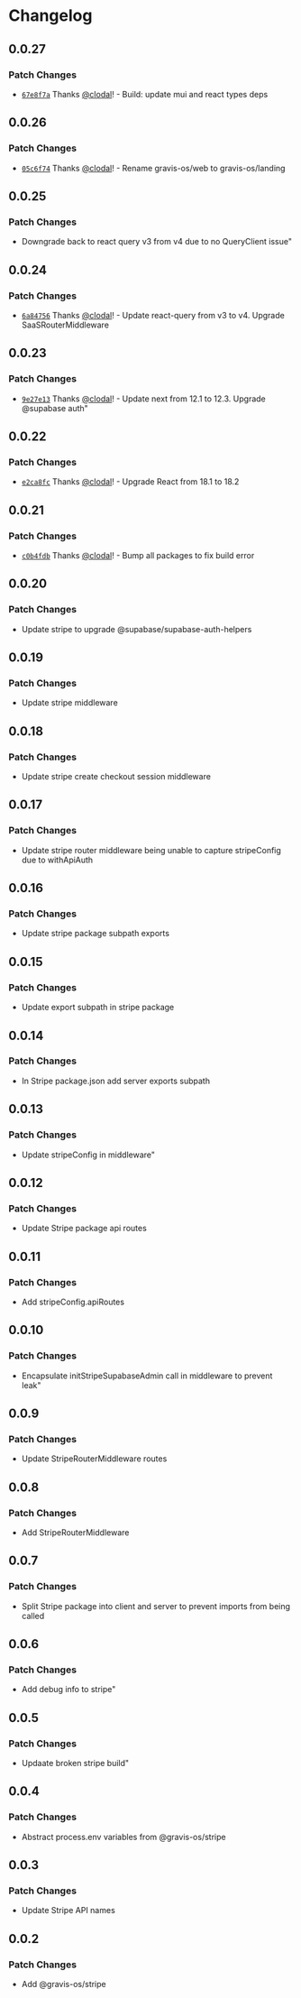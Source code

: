 # Changelog

## 0.0.27

### Patch Changes

- [`67e8f7a`](https://github.com/gravis-os/gravis-os/commit/67e8f7a9f47d29e9c72cdb05d4102bdd1ee707e5) Thanks [@clodal](https://github.com/clodal)! - Build: update mui and react types deps

## 0.0.26

### Patch Changes

- [`05c6f74`](https://github.com/gravis-os/gravis-os/commit/05c6f7457b83e5cc2340592765d7a0917cf1b118) Thanks [@clodal](https://github.com/clodal)! - Rename gravis-os/web to gravis-os/landing

## 0.0.25

### Patch Changes

- Downgrade back to react query v3 from v4 due to no QueryClient issue"

## 0.0.24

### Patch Changes

- [`6a84756`](https://github.com/gravis-os/gravis-os/commit/6a84756527800f2fc1229fb196294fca091a6ba3) Thanks [@clodal](https://github.com/clodal)! - Update react-query from v3 to v4. Upgrade SaaSRouterMiddleware

## 0.0.23

### Patch Changes

- [`9e27e13`](https://github.com/gravis-os/gravis-os/commit/9e27e13a55cdf606da8d370b2d7759db1ecf354d) Thanks [@clodal](https://github.com/clodal)! - Update next from 12.1 to 12.3. Upgrade @supabase auth"

## 0.0.22

### Patch Changes

- [`e2ca8fc`](https://github.com/gravis-os/gravis-os/commit/e2ca8fcd251bd54ca4b7d547d1ded93667171f6b) Thanks [@clodal](https://github.com/clodal)! - Upgrade React from 18.1 to 18.2

## 0.0.21

### Patch Changes

- [`c0b4fdb`](https://github.com/gravis-os/gravis-os/commit/c0b4fdb59864503b8bc05a42f851bd002c2e0398) Thanks [@clodal](https://github.com/clodal)! - Bump all packages to fix build error

## 0.0.20

### Patch Changes

- Update stripe to upgrade @supabase/supabase-auth-helpers

## 0.0.19

### Patch Changes

- Update stripe middleware

## 0.0.18

### Patch Changes

- Update stripe create checkout session middleware

## 0.0.17

### Patch Changes

- Update stripe router middleware being unable to capture stripeConfig due to withApiAuth

## 0.0.16

### Patch Changes

- Update stripe package subpath exports

## 0.0.15

### Patch Changes

- Update export subpath in stripe package

## 0.0.14

### Patch Changes

- In Stripe package.json add server exports subpath

## 0.0.13

### Patch Changes

- Update stripeConfig in middleware"

## 0.0.12

### Patch Changes

- Update Stripe package api routes

## 0.0.11

### Patch Changes

- Add stripeConfig.apiRoutes

## 0.0.10

### Patch Changes

- Encapsulate initStripeSupabaseAdmin call in middleware to prevent leak"

## 0.0.9

### Patch Changes

- Update StripeRouterMiddleware routes

## 0.0.8

### Patch Changes

- Add StripeRouterMiddleware

## 0.0.7

### Patch Changes

- Split Stripe package into client and server to prevent imports from being called

## 0.0.6

### Patch Changes

- Add debug info to stripe"

## 0.0.5

### Patch Changes

- Updaate broken stripe build"

## 0.0.4

### Patch Changes

- Abstract process.env variables from @gravis-os/stripe

## 0.0.3

### Patch Changes

- Update Stripe API names

## 0.0.2

### Patch Changes

- Add @gravis-os/stripe
